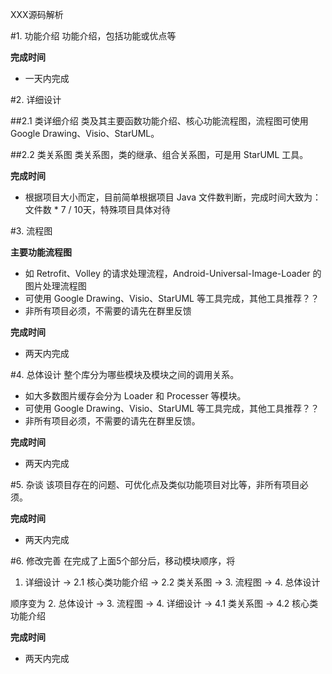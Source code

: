XXX源码解析

#1. 功能介绍
功能介绍，包括功能或优点等

**完成时间**
- 一天内完成

#2. 详细设计

##2.1 类详细介绍
类及其主要函数功能介绍、核心功能流程图，流程图可使用 Google Drawing、Visio、StarUML。

##2.2 类关系图
类关系图，类的继承、组合关系图，可是用 StarUML 工具。

**完成时间**
- 根据项目大小而定，目前简单根据项目 Java 文件数判断，完成时间大致为：文件数 * 7 / 10天，特殊项目具体对待

#3. 流程图

**主要功能流程图**
- 如 Retrofit、Volley 的请求处理流程，Android-Universal-Image-Loader 的图片处理流程图
- 可使用 Google Drawing、Visio、StarUML 等工具完成，其他工具推荐？？
- 非所有项目必须，不需要的请先在群里反馈


**完成时间**
- 两天内完成

#4. 总体设计
整个库分为哪些模块及模块之间的调用关系。
- 如大多数图片缓存会分为 Loader 和 Processer 等模块。
- 可使用 Google Drawing、Visio、StarUML 等工具完成，其他工具推荐？？
- 非所有项目必须，不需要的请先在群里反馈。


**完成时间**
- 两天内完成

#5. 杂谈
该项目存在的问题、可优化点及类似功能项目对比等，非所有项目必须。


**完成时间**
- 两天内完成

#6. 修改完善
在完成了上面5个部分后，移动模块顺序，将
1. 详细设计 -> 2.1 核心类功能介绍 -> 2.2 类关系图 -> 3. 流程图 -> 4. 总体设计

顺序变为
2. 总体设计 -> 3. 流程图 -> 4. 详细设计 -> 4.1 类关系图 -> 4.2 核心类功能介绍


**完成时间**
- 两天内完成